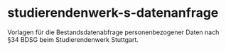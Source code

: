 # studierendenwerk-s-datenanfrage
Vorlagen für die Bestandsdatenabfrage personenbezogener Daten nach §34 BDSG beim Studierendenwerk Stuttgart.
